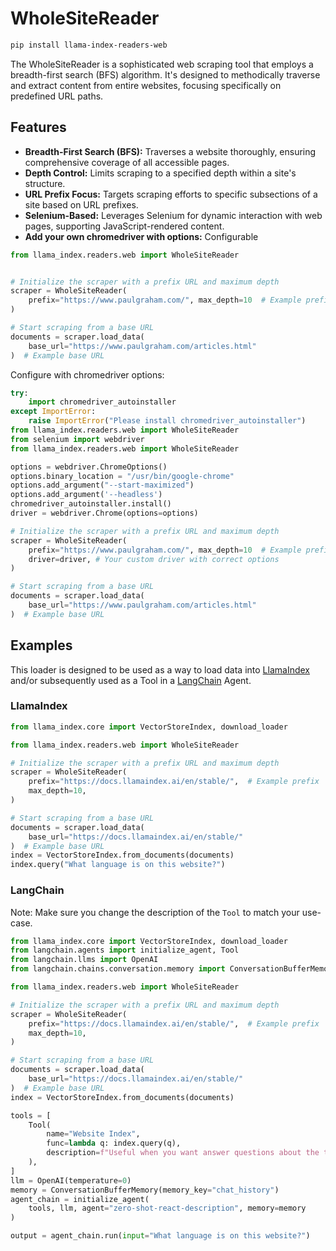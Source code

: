 # WholeSiteReader

```bash
pip install llama-index-readers-web
```

The WholeSiteReader is a sophisticated web scraping tool that employs a breadth-first search (BFS) algorithm. It's designed to methodically traverse and extract content from entire websites, focusing specifically on predefined URL paths.

## Features

- **Breadth-First Search (BFS):** Traverses a website thoroughly, ensuring comprehensive coverage of all accessible pages.
- **Depth Control:** Limits scraping to a specified depth within a site's structure.
- **URL Prefix Focus:** Targets scraping efforts to specific subsections of a site based on URL prefixes.
- **Selenium-Based:** Leverages Selenium for dynamic interaction with web pages, supporting JavaScript-rendered content.
- **Add your own chromedriver with options:** Configurable

```python
from llama_index.readers.web import WholeSiteReader


# Initialize the scraper with a prefix URL and maximum depth
scraper = WholeSiteReader(
    prefix="https://www.paulgraham.com/", max_depth=10  # Example prefix
)

# Start scraping from a base URL
documents = scraper.load_data(
    base_url="https://www.paulgraham.com/articles.html"
)  # Example base URL
```

Configure with chromedriver options:
```python
try:
    import chromedriver_autoinstaller
except ImportError:
    raise ImportError("Please install chromedriver_autoinstaller")
from llama_index.readers.web import WholeSiteReader
from selenium import webdriver
from llama_index.readers.web import WholeSiteReader

options = webdriver.ChromeOptions()
options.binary_location = "/usr/bin/google-chrome"
options.add_argument("--start-maximized")
options.add_argument('--headless')
chromedriver_autoinstaller.install()
driver = webdriver.Chrome(options=options)

# Initialize the scraper with a prefix URL and maximum depth
scraper = WholeSiteReader(
    prefix="https://www.paulgraham.com/", max_depth=10  # Example prefix
    driver=driver, # Your custom driver with correct options
)

# Start scraping from a base URL
documents = scraper.load_data(
    base_url="https://www.paulgraham.com/articles.html"
)  # Example base URL

```

## Examples

This loader is designed to be used as a way to load data into [LlamaIndex](https://github.com/run-llama/llama_index/tree/main/llama_index) and/or subsequently used as a Tool in a [LangChain](https://github.com/hwchase17/langchain) Agent.

### LlamaIndex

```python
from llama_index.core import VectorStoreIndex, download_loader

from llama_index.readers.web import WholeSiteReader

# Initialize the scraper with a prefix URL and maximum depth
scraper = WholeSiteReader(
    prefix="https://docs.llamaindex.ai/en/stable/",  # Example prefix
    max_depth=10,
)

# Start scraping from a base URL
documents = scraper.load_data(
    base_url="https://docs.llamaindex.ai/en/stable/"
)  # Example base URL
index = VectorStoreIndex.from_documents(documents)
index.query("What language is on this website?")
```

### LangChain

Note: Make sure you change the description of the `Tool` to match your use-case.

```python
from llama_index.core import VectorStoreIndex, download_loader
from langchain.agents import initialize_agent, Tool
from langchain.llms import OpenAI
from langchain.chains.conversation.memory import ConversationBufferMemory

from llama_index.readers.web import WholeSiteReader

# Initialize the scraper with a prefix URL and maximum depth
scraper = WholeSiteReader(
    prefix="https://docs.llamaindex.ai/en/stable/",  # Example prefix
    max_depth=10,
)

# Start scraping from a base URL
documents = scraper.load_data(
    base_url="https://docs.llamaindex.ai/en/stable/"
)  # Example base URL
index = VectorStoreIndex.from_documents(documents)

tools = [
    Tool(
        name="Website Index",
        func=lambda q: index.query(q),
        description=f"Useful when you want answer questions about the text on websites.",
    ),
]
llm = OpenAI(temperature=0)
memory = ConversationBufferMemory(memory_key="chat_history")
agent_chain = initialize_agent(
    tools, llm, agent="zero-shot-react-description", memory=memory
)

output = agent_chain.run(input="What language is on this website?")
```

